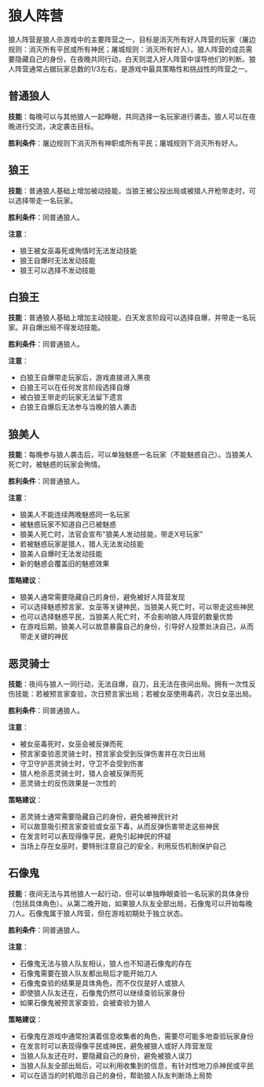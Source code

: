 # 狼人阵营

狼人阵营是狼人杀游戏中的主要阵营之一，目标是消灭所有好人阵营的玩家（屠边规则：消灭所有平民或所有神民；屠城规则：消灭所有好人）。狼人阵营的成员需要隐藏自己的身份，在夜晚共同行动，白天则混入好人阵营中误导他们的判断。狼人阵营通常占据玩家总数的1/3左右，是游戏中最具策略性和挑战性的阵营之一。

## 普通狼人

**技能**：每晚可以与其他狼人一起睁眼，共同选择一名玩家进行袭击。狼人可以在夜晚进行交流，决定袭击目标。

**胜利条件**：屠边规则下消灭所有神职或所有平民；屠城规则下消灭所有好人。

## 狼王

**技能**：普通狼人基础上增加被动技能，当狼王被公投出局或被猎人开枪带走时，可以选择带走一名玩家。

**胜利条件**：同普通狼人。

**注意**：
- 狼王被女巫毒死或殉情时无法发动技能
- 狼王自爆时无法发动技能
- 狼王可以选择不发动技能

## 白狼王

**技能**：普通狼人基础上增加主动技能，白天发言阶段可以选择自爆，并带走一名玩家。非自爆出局不得发动技能。

**胜利条件**：同普通狼人。

**注意**：
- 白狼王自爆带走玩家后，游戏直接进入黑夜
- 白狼王可以在任何发言阶段选择自爆
- 被白狼王带走的玩家无法留下遗言
- 白狼王自爆后无法参与当晚的狼人袭击

## 狼美人

**技能**：每晚参与狼人袭击后，可以单独魅惑一名玩家（不能魅惑自己）。当狼美人死亡时，被魅惑的玩家会殉情。

**胜利条件**：同普通狼人。

**注意**：
- 狼美人不能连续两晚魅惑同一名玩家
- 被魅惑玩家不知道自己已被魅惑
- 狼美人死亡时，法官会宣布"狼美人发动技能，带走X号玩家"
- 若被魅惑玩家是猎人，猎人无法发动技能
- 狼美人自爆时无法发动技能
- 新的魅惑会覆盖旧的魅惑效果

**策略建议**：
- 狼美人通常需要隐藏自己的身份，避免被好人阵营发现
- 可以选择魅惑预言家、女巫等关键神民，当狼美人死亡时，可以带走这些神民
- 也可以选择魅惑平民，当狼美人死亡时，不会影响狼人阵营的数量优势
- 在游戏后期，狼美人可以故意暴露自己的身份，引导好人投票处决自己，从而带走关键的神民

## 恶灵骑士

**技能**：夜间与狼人一同行动，无法自爆，自刀，且无法在夜间出局。拥有一次性反伤技能：若被预言家查验，次日预言家出局；若被女巫使用毒药，次日女巫出局。

**胜利条件**：同普通狼人。

**注意**：
- 被女巫毒死时，女巫会被反弹而死
- 预言家查验恶灵骑士时，预言家会受到反弹伤害并在次日出局
- 守卫守护恶灵骑士时，守卫不会受到伤害
- 猎人枪杀恶灵骑士时，猎人会被反弹而死
- 恶灵骑士的反伤效果是一次性的

**策略建议**：
- 恶灵骑士通常需要隐藏自己的身份，避免被神民针对
- 可以故意吸引预言家查验或女巫下毒，从而反弹伤害带走这些神民
- 在发言时可以表现得像平民，避免引起神民的怀疑
- 当场上存在女巫时，要特别注意自己的安全，利用反伤机制保护自己

## 石像鬼

**技能**：夜间无法与其他狼人一起行动，但可以单独睁眼查验一名玩家的具体身份（包括具体角色）。从第二晚开始，如果狼人队友全部出局，石像鬼可以开始每晚刀人。石像鬼属于狼人阵营，但在游戏初期处于独立状态。

**胜利条件**：同普通狼人。

**注意**：
- 石像鬼无法与狼人队友相认，狼人也不知道石像鬼的存在
- 石像鬼需要在狼人队友都出局后才能开始刀人
- 石像鬼查验的结果是具体角色，而不仅仅是好人或狼人
- 即使狼人队友还在，石像鬼仍然可以继续查验玩家身份
- 如果石像鬼被预言家查验，会被查验为狼人

**策略建议**：
- 石像鬼在游戏中通常扮演着信息收集者的角色，需要尽可能多地查验玩家身份
- 在发言时可以表现得像平民或神民，避免被狼人或好人阵营发现
- 当狼人队友还在时，要隐藏自己的身份，避免被狼人误刀
- 当狼人队友全部出局后，可以利用收集到的信息，有针对性地刀杀神民或平民
- 可以在适当的时机暗示自己的身份，帮助狼人队友判断场上局势